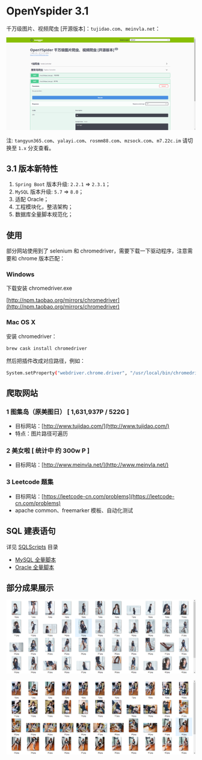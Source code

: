 # OpenYspider 3.1

千万级图片、视频爬虫 [开源版本]：`tujidao.com`、`meinvla.net`：

![](swagger-ui.png)

注: `tangyun365.com`、`yalayi.com`、`rosmm88.com`、`mzsock.com`、`m7.22c.im` 请切换至 `1.x` 分支查看。

## 3.1 版本新特性

1. `Spring Boot` 版本升级: `2.2.1` => `2.3.1`；
2. `MySQL` 版本升级: `5.7` => `8.0`；
3. 适配 Oracle；
4. 工程模块化，整洁架构；
5. 数据库全量脚本规范化；

## 使用

部分网站使用到了 selenium 和 chromedriver，需要下载一下驱动程序，注意需要和 chrome 版本匹配：

### Windows

下载安装 chromedriver.exe

[http://npm.taobao.org/mirrors/chromedriver](http://npm.taobao.org/mirrors/chromedriver)

### Mac OS X

安装 chromedriver：

```sh
brew cask install chromedriver
```

然后把插件改成对应路径，例如：

```sh
System.setProperty("webdriver.chrome.driver", "/usr/local/bin/chromedriver");
```

## 爬取网站

### 1 图集岛（原美图日） [ 1,631,937P / 522G ]

- 目标网站：[http://www.tujidao.com/](http://www.tujidao.com/)
- 特点：图片路径可遍历

### 2 美女啦 [ 统计中 约 300w P ]

- 目标网站：[http://www.meinvla.net/](http://www.meinvla.net/)

### 3 Leetcode 题集

- 目标网站：[https://leetcode-cn.com/problems](https://leetcode-cn.com/problems)
- apache common、freemarker 模板、自动化测试

## SQL 建表语句

详见 [SQLScripts](./SQLScripts/) 目录

- [MySQL 全量脚本](./SQLScripts/oys3_all_scripts_mysql.sql)
- [Oracle 全量脚本](./SQLScripts/oys3_all_scripts_oracle.sql)

## 部分成果展示

![](result1.png)

![](result2.png)
